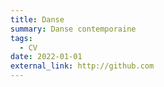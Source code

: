 ```yaml
---
title: Danse
summary: Danse contemporaine
tags:
  - CV
date: 2022-01-01
external_link: http://github.com
---
```

